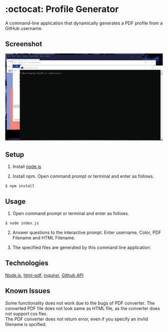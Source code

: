 # :octocat: Profile Generator
A command-line application that dynamically generates a PDF profile from a GitHub username.

## Screenshot 
<img src="operation.gif">


## Setup
1. Install [node.js](https://nodejs.org)

2. Install npm. Open command prompt or terminal and enter as follows.

```
$ npm install
```

## Usage 
1. Open command prompt or terminal and enter as follows.
```
$ node index.js 
```
2. Answer questions to the interactive prompt. 
Enter username, Color, PDF Filename and HTML Filename.

3. The specified files are generated by this command line application. 


## Technologies 
[Node.js](https://nodejs.org), [html-pdf](https://www.npmjs.com/package/html-pdf), [inquirer](https://www.npmjs.com/package/inquirer), [Github API](https://developer.github.com/v3/)


## Known Issues
Some functionality does not work due to the bugs of PDF converter.
The converted PDF file does not look same as HTML file, as the converter does not support css flex.  
The PDF converter does not return error, even if you specify an invlid filename is spcified.
